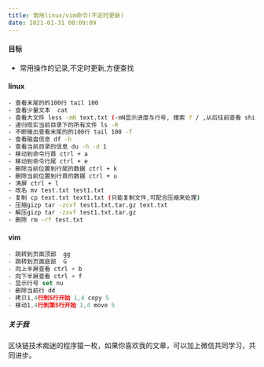 ```yaml
---
title: 常用linux/vim命令(不定时更新)
date: 2021-01-31 00:09:09
---
```


#### 目标
-  常用操作的记录,不定时更新,方便查找

#### linux
```bash
- 查看末尾的的100行 tail 100 
- 查看少量文本  cat
- 查看大文件	less -mN text.txt (-mN显示进度与行号, 搜索 ? / ,从后往前查看 shif + G 移动到最后  space 向下翻页 b向上翻页),极力推荐
- 递归现实当前目录下的所有文件 ls -R
- 不断输出查看末尾的的100行 tail 100 -f
- 查看磁盘信息 df -h
- 查看当前目录的信息 du -h -d 1
- 移动到命令行首 ctrl + a
- 移动到命令行尾 ctrl + e
- 删除当前位置到行尾的数据 ctrl + k
- 删除当前位置到行首的数据 ctrl + u
- 清屏 ctrl + l
- 改名 mv test.txt test1.txt
- 复制 cp text.txt text1.txt (只能复制文件,可配合压缩来处理)
- 压缩gizp tar -zcvf test1.txt.tar.gz text.txt
- 解压gizp tar -zxvf test1.txt.tar.gz 
- 删除 rm -rf test.txt
```

#### vim
```javascript
- 跳转到页面顶部  gg
- 跳转到页面底部  G
- 向上半屏查看 ctrl + b
- 向下半屏查看 ctrl + f
- 显示行号 set nu
- 删除当前行 dd
- 拷贝1,4行到5行开始 1,4 copy 5 
- 移动1,4行到第5行开始 1,4 move 5
```


##### 关于我
区块链技术痴迷的程序猿一枚，如果你喜欢我的文章，可以加上微信共同学习，共同进步。  



